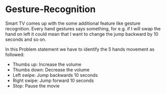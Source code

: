 # Gesture-Recognition


Smart TV comes up with the some additional feature like gesture recognition. Every hand gestures says something, for e.g. if I will swap the hand on left it could mean 
that I want to change the jump backward by 10 seconds and so on.

In this Problem statement we have to identify the 5 hands movement as followed:

* Thumbs up:  Increase the volume
* Thumbs down: Decrease the volume
* Left swipe: Jump backwards 10 seconds
* Right swipe: Jump forward 10 seconds  
* Stop: Pause the movie
